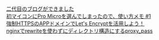 <div class="item"><a href="./blog2gen">二代目のブログができました</a></div>
<div class="item"><a href="./promicro-tutorial">初マイコンにPro Microを選んでしまったので、使い方メモ #1</a></div>
<div class="item"><a href="./new-app-domain">強制HTTPSのAPPドメインでLet's Encryptを活用しよう！</a></div>
<div class="item"><a href="./nginx-dir">nginxでrewriteを使わずにディレクトリ構造にするproxy_pass</a></div>